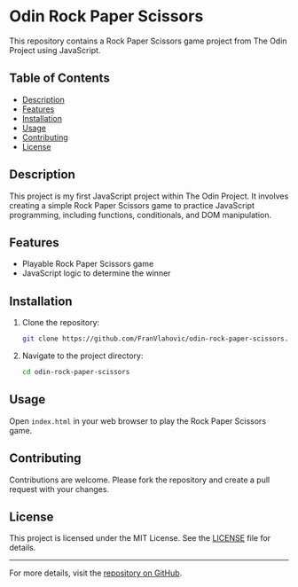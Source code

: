 # Odin Rock Paper Scissors

This repository contains a Rock Paper Scissors game project from The Odin Project using JavaScript.

## Table of Contents
- [Description](#description)
- [Features](#features)
- [Installation](#installation)
- [Usage](#usage)
- [Contributing](#contributing)
- [License](#license)

## Description
This project is my first JavaScript project within The Odin Project. It involves creating a simple Rock Paper Scissors game to practice JavaScript programming, including functions, conditionals, and DOM manipulation.

## Features
- Playable Rock Paper Scissors game
- JavaScript logic to determine the winner

## Installation
1. Clone the repository:
    ```bash
    git clone https://github.com/FranVlahovic/odin-rock-paper-scissors.git
    ```
2. Navigate to the project directory:
    ```bash
    cd odin-rock-paper-scissors
    ```

## Usage
Open `index.html` in your web browser to play the Rock Paper Scissors game.

## Contributing
Contributions are welcome. Please fork the repository and create a pull request with your changes.

## License
This project is licensed under the MIT License. See the [LICENSE](LICENSE) file for details.

---

For more details, visit the [repository on GitHub](https://github.com/FranVlahovic/odin-rock-paper-scissors).